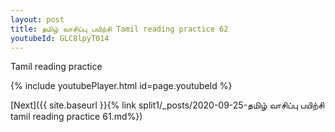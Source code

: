 ```yaml
---
layout: post
title: தமிழ் வாசிப்பு பயிற்சி Tamil reading practice 62
youtubeId: GLC8lpyT014
---
```

 
 
Tamil reading practice
 
 
 
 
 


{% include youtubePlayer.html id=page.youtubeId %}
 
[Next]({{ site.baseurl }}{% link  split1/_posts/2020-09-25-தமிழ் வாசிப்பு பயிற்சி tamil reading practice 61.md%})
 
